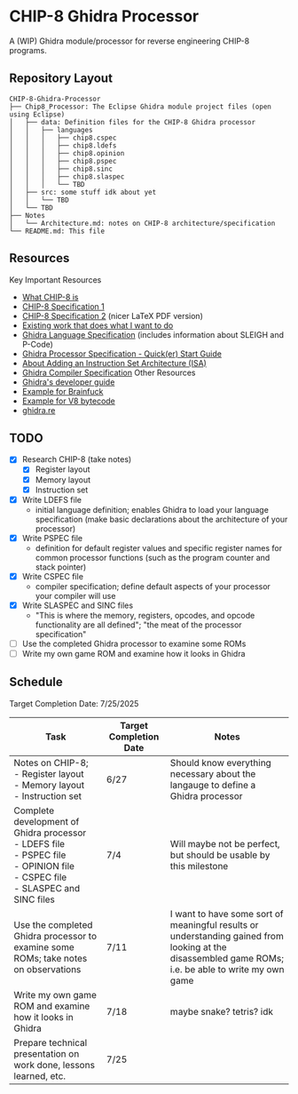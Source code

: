 # CHIP-8 Ghidra Processor

A (WIP) Ghidra module/processor for reverse engineering CHIP-8 programs.

## Repository Layout

```
CHIP-8-Ghidra-Processor
├── Chip8_Processor: The Eclipse Ghidra module project files (open using Eclipse)
│   ├── data: Definition files for the CHIP-8 Ghidra processor
│   │   ├── languages
│   │   │   ├── chip8.cspec
│   │   │   ├── chip8.ldefs
│   │   │   ├── chip8.opinion
│   │   │   ├── chip8.pspec
│   │   │   ├── chip8.sinc
│   │   │   ├── chip8.slaspec
│   │   │   └── TBD
│   ├── src: some stuff idk about yet
│   │   └── TBD
│   └── TBD
├── Notes
│   └── Architecture.md: notes on CHIP-8 architecture/specification
└── README.md: This file
```

## Resources
Key Important Resources
- [What CHIP-8 is](https://en.m.wikipedia.org/wiki/CHIP-8)
- [CHIP-8 Specification 1](http://devernay.free.fr/hacks/chip8/C8TECH10.HTM)
- [CHIP-8 Specification 2](https://www.cs.columbia.edu/~sedwards/classes/2016/4840-spring/designs/Chip8.pdf) (nicer LaTeX PDF version)
- [Existing work that does what I want to do](https://github.com/beardypig/ghidra-chip8)
- [Ghidra Language Specification](https://ghidra.re/ghidra_docs/languages/index.html) (includes information about SLEIGH and P-Code)
- [Ghidra Processor Specification - Quick(er) Start Guide](https://github.com/joeferg425/ghidra_proc_spec)
- [About Adding an Instruction Set Architecture (ISA)](https://www.l3harris.com/newsroom/editorial/2025/01/expanding-dragon-adding-isa-ghidra)
- [Ghidra Compiler Specification](https://spinsel.dev/assets/2020-06-17-ghidra-brainfuck-processor-1/ghidra_docs/compiler_spec/index.html)
Other Resources
- [Ghidra's developer guide](https://github.com/NationalSecurityAgency/ghidra/blob/master/DevGuide.md)
- [Example for Brainfuck](https://spinsel.dev/2020/06/17/ghidra-brainfuck-processor-1.html)
- [Example for V8 bytecode](https://swarm.ptsecurity.com/creating-a-ghidra-processor-module-in-sleigh-using-v8-bytecode-as-an-example/)
- [ghidra.re](https://ghidra.re/)

## TODO
- [x] Research CHIP-8 (take notes)
	- [x] Register layout
	- [x] Memory layout
	- [x] Instruction set
- [x] Write LDEFS file
	- initial language definition; enables Ghidra to load your language specification (make basic declarations about the architecture of your processor)
- [x] Write PSPEC file
	- definition for default register values and specific register names for common processor functions (such as the program counter and stack pointer)
- [x] Write CSPEC file
	- compiler specification; define default aspects of your processor your compiler will use
- [x] Write SLASPEC and SINC files
	- "This is where the memory, registers, opcodes, and opcode functionality are all defined"; "the meat of the processor specification"
- [ ] Use the completed Ghidra processor to examine some ROMs
- [ ] Write my own game ROM and examine how it looks in Ghidra

## Schedule

Target Completion Date: 7/25/2025

| Task                                                                                                                                   | Target Completion Date | Notes                                                                                                                                                |
| -------------------------------------------------------------------------------------------------------------------------------------- | ---------------------- | ---------------------------------------------------------------------------------------------------------------------------------------------------- |
| Notes on CHIP-8; <br>- Register layout<br>- Memory layout<br>- Instruction set                                                         | 6/27                   | Should know everything necessary about the langauge to define a Ghidra processor                                                                     |
| Complete development of Ghidra processor<br>- LDEFS file<br>- PSPEC file<br>- OPINION file<br>- CSPEC file<br>- SLASPEC and SINC files | 7/4                    | Will maybe not be perfect, but should be usable by this milestone                                                                                    |
| Use the completed Ghidra processor to examine some ROMs; take notes on observations                                                    | 7/11                   | I want to have some sort of meaningful results or understanding gained from looking at the disassembled game ROMs; i.e. be able to write my own game |
| Write my own game ROM and examine how it looks in Ghidra                                                                               | 7/18                   | maybe snake? tetris? idk                                                                                                                             |
| Prepare technical presentation on work done, lessons learned, etc.                                                                     | 7/25                   |                                                                                                                                                      |